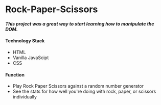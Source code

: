 # Rock-Paper-Scissors

#### *This project was a great way to start learning how to manipulate the DOM.*

#### Technology Stack
  * HTML
  * Vanilla JavaScipt
  * CSS

#### Function
  * Play Rock Paper Scissors against a random number generator 
  * See the stats for how well you're doing with rock, paper, or scissors individually

